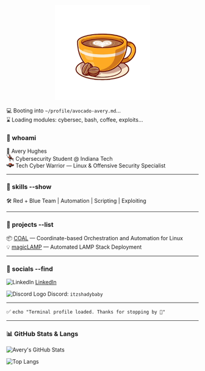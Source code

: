 <p align="center">
  <img src="https://raw.githubusercontent.com/avocado-avery/avocado-avery/main/cofee_no_background.png" width="250px" alt="coffee-cup" />
</p>

💻 Booting into `~/profile/avocado-avery.md`...  
⌛ Loading modules: cybersec, bash, coffee, exploits...

### 🧠 whoami  
👤 Avery Hughes  
<img src="https://raw.githubusercontent.com/avocado-avery/avocado-avery/main/IT.webp" alt="Cyber Warriors" width="20px" /> Cybersecurity Student @ Indiana Tech  
<img src="https://raw.githubusercontent.com/avocado-avery/avocado-avery/main/TCW_logo.png" alt="Cyber Warriors" width="20px" /> Tech Cyber Warrior — Linux & Offensive Security Specialist  

---

### 🧰 skills --show  
🛠️ Red + Blue Team | Automation | Scripting | Exploiting  

---

### 📁 projects --list  
📦 [COAL](https://github.com/avocado-avery/COAL) — Coordinate-based Orchestration and Automation for Linux  
💡 [magicLAMP](https://github.com/avocado-avery/magicLAMP) — Automated LAMP Stack Deployment  

---

### 📡 socials --find  
<img src="https://cdn.jsdelivr.net/gh/devicons/devicon/icons/linkedin/linkedin-original.svg" width="20px" alt="LinkedIn" /> [LinkedIn](https://www.linkedin.com/in/avery-hughes06/)

<img src="https://cdn.simpleicons.org/discord/5865F2" width="20px" alt="Discord Logo" /> Discord: `itzshadybaby`

 
---

✅ `echo "Terminal profile loaded. Thanks for stopping by 👋"`  

---

### 📊 GitHub Stats & Langs

![Avery's GitHub Stats](https://github-readme-stats.vercel.app/api?username=avocado-avery&show_icons=true&hide_border=true&bg_color=2e2e2e&title_color=c68c53&text_color=f5f5dc&icon_color=d2b48c)

![Top Langs](https://github-readme-stats.vercel.app/api/top-langs/?username=avocado-avery&layout=compact&hide_border=true&bg_color=2e2e2e&title_color=c68c53&text_color=f5f5dc&icon_color=d2b48c)
